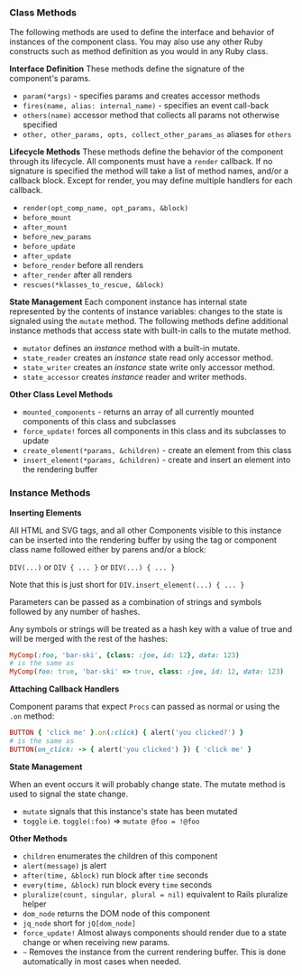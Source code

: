 ### Class Methods

The following methods are used to define the interface and behavior of instances of the component
class.  You may also use any other Ruby constructs such as method definition as
you would in any Ruby class.

**Interface Definition**
These methods define the signature of the component's params.
+ `param(*args)` - specifies params and creates accessor methods
+ `fires(name, alias: internal_name)` - specifies an event call-back
+ `others(name)` accessor method that collects all params not otherwise specified
+ `other, other_params, opts, collect_other_params_as` aliases for `others`

**Lifecycle Methods**
These methods define the behavior of the component through its lifecycle.  All
components must have a `render` callback. If no signature is specified the method will
take a list of method names, and/or a callback block.  Except for render, you may
define multiple handlers for each callback.
+ `render(opt_comp_name, opt_params, &block)`
+ `before_mount`
+ `after_mount`
+ `before_new_params`
+ `before_update`
+ `after_update`
+ `before_render` before all renders
+ `after_render` after all renders
+ `rescues(*klasses_to_rescue, &block)`

**State Management**
Each component instance has internal state represented by the contents of instance variables:
changes to the state is signaled using the `mutate` method.  The following methods
define additional instance methods that access state with built-in calls to the mutate method.
+ `mutator` defines an *instance* method with a built-in mutate.
+ `state_reader` creates an *instance* state read only accessor method.
+ `state_writer` creates an *instance* state write only accessor method.
+ `state_accessor` creates *instance* reader and writer methods.

**Other Class Level Methods**
+ `mounted_components` - returns an array of all currently mounted components of this class and subclasses
+ `force_update!` forces all components in this class and its subclasses to update
+ `create_element(*params, &children)` - create an element from this class
+ `insert_element(*params, &children)` - create and insert an element into the rendering buffer

### Instance Methods

**Inserting Elements**

All HTML and SVG tags, and all other Components visible to this instance can be inserted into the
rendering buffer by using the tag or component class name followed either by parens and/or a block:

`DIV(...)` or `DIV { ... }` or `DIV(...) { ... }`

Note that this is just short for `DIV.insert_element(...) { ... }`

Parameters can be passed as a combination of strings and symbols followed by any number of hashes.

Any symbols or strings will be treated as a hash key with a value of true and will be merged with the rest of the
hashes:

```Ruby
MyComp(:foo, 'bar-ski', {class: :joe, id: 12}, data: 123)
# is the same as
MyComp(foo: true, 'bar-ski' => true, class: :joe, id: 12, data: 123)
```

**Attaching Callback Handlers**

Component params that expect `Procs` can passed as normal or using the `.on` method:

```Ruby
BUTTON { 'click me' }.on(:click) { alert('you clicked?') }
# is the same as
BUTTON(on_click: -> { alert('you clicked') }) { 'click me' }
```

**State Management**

When an event occurs it will probably change state.  The mutate method is used to signal the
state change.

+ `mutate` signals that this instance's state has been mutated
+ `toggle` i.e. `toggle(:foo)` => `mutate @foo = !@foo`

**Other Methods**

+ `children` enumerates the children of this component
+ `alert(message)` js alert
+ `after(time, &block)` run block after `time` seconds
+ `every(time, &block)` run block every `time` seconds
+ `pluralize(count, singular, plural = nil)` equivalent to Rails pluralize helper
+ `dom_node` returns the DOM node of this component
+ `jq_node` short for `jQ[dom_node]`
+ `force_update!` Almost always components should render due to a state change or when receiving new params.
+ `~` Removes the instance from the current rendering buffer.  This is done automatically in most cases when needed.
